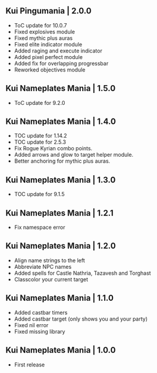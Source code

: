 Kui Pingumania | 2.0.0
----------------------
- ToC update for 10.0.7
- Fixed explosives module
- Fixed mythic plus auras
- Fixed elite indicator module
- Added raging and execute indicator
- Added pixel perfect module
- Added fix for overlapping progressbar
- Reworked objectives module

Kui Nameplates Mania | 1.5.0
----------------------------
- ToC update for 9.2.0

Kui Nameplates Mania | 1.4.0
----------------------------
- TOC update for 1.14.2
- TOC update for 2.5.3
- Fix Rogue Kyrian combo points.
- Added arrows and glow to target helper module.
- Better anchoring for mythic plus auras.

Kui Nameplates Mania | 1.3.0
----------------------------
- TOC update for 9.1.5

Kui Nameplates Mania | 1.2.1
----------------------------
- Fix namespace error

Kui Nameplates Mania | 1.2.0
----------------------------
- Align name strings to the left
- Abbreviate NPC names
- Added spells for Castle Nathria, Tazavesh and Torghast
- Classcolor your current target

Kui Nameplates Mania | 1.1.0
----------------------------
- Added castbar timers
- Added castbar target (only shows you and your party)
- Fixed nil error
- Fixed missing library

Kui Nameplates Mania | 1.0.0
----------------------------
- First release
